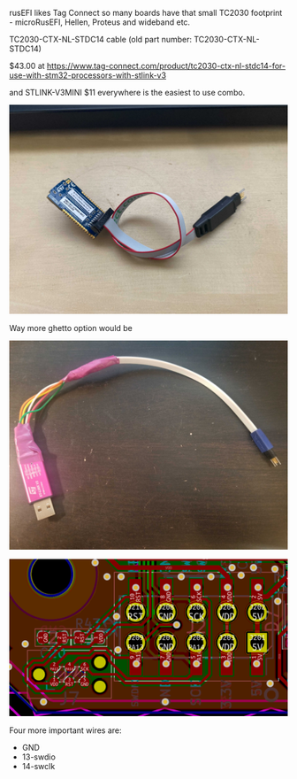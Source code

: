 rusEFI likes Tag Connect so many boards have that small TC2030 footprint - microRusEFI, Hellen, Proteus and wideband etc.

TC2030-CTX-NL-STDC14 cable (old part number: TC2030-CTX-NL-STDC14)

$43.00 at https://www.tag-connect.com/product/tc2030-ctx-nl-stdc14-for-use-with-stm32-processors-with-stlink-v3

and STLINK-V3MINI $11 everywhere is the easiest to use combo.


![x](Images/tc2030-stlink-v3.jpg)


Way more ghetto option would be

![x](Hardware/microRusEFI/TC2030_SWD.jpg)


![x](Hardware/tc2030.png)

Four more important wires are:

* GND
* 13-swdio
* 14-swclk


